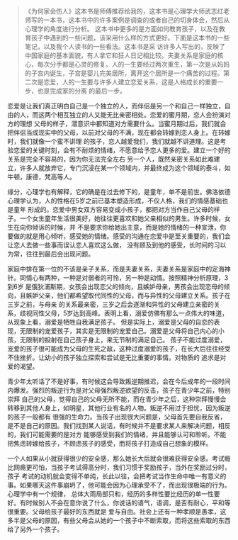 >《为何家会伤人》这本书是师傅推荐给我的，这本书是心理学大师武志红老师写的一本书，这本书中的许多案例是调查的或者自己的切身体会，然后从心理学的角度进行分析。 
  这本书中更多的是方面如何教育孩子，以及在教育孩子中遇到的一些问题，该采用什么样的方式更好。下面是这本书的一些笔记，以及我个人读书的一些看法。这本书是采
  访许多人写出的，反映了中国家庭的基本面貌，有人拿它和狂人日记相比较。夫妻关系是家庭的核心，每次分手都是心灵的修复。人的一生要经过两次重生，第一次是从妈妈
  的子宫内诞生，子宫是婴儿完美居所，离开这个居所是一个痛苦的过程。第二次是恋爱，人的一生要与许多人建立恋爱关系，这是人格成长的重要一步，也是完成家的分离
  的最后一步。

  恋爱是让我们真正明白自己是一个独立的人，而伴侣是另一个和自己一样独立，自由的人，而这两个相互独立的人又能无比亲密相处。恋爱的蜜月期，恋人会扮演对方的理想 
父母的样子，潜意识中都知道对方需要什么。当蜜月期过后，我们就会把伴侣当成现实中的父母，以前对父母的不满，现在都会转嫁到恋人身上。在转嫁时，我们就像一个蛮不讲理
的孩子，恋人越爱我们，我们就越不讲道理。这是考验恋爱的关键时刻，会有不耐烦的情绪，不愿意给予恋人更多的爱。建立一个好的关系是完全不容易的，因为你无法完全左右
另一个人，既然亲密关系如此难建立，许多人就放弃它，专门沉浸在某一个领域内，并最终成为这个领域的泰斗，如牛顿，康德，梵高等人。

  缘分，心理学也有解释，它的确是在过去修下的，是童年，单不是前世。佛洛依德心理学认为，人的性格在5岁之前已基本塑造形成，不仅人格，我们的情感基础也是童年
形成的。恋爱中男女双方容易变成小孩子，都把对方当作自己父母的样子。一个女生童年生活很美好，她往往更喜欢和她父亲相似的男生。许多时候，女生在向你倾诉的时候，并
不是要求你给她出主意，而是她的情绪的一种宣泄，你要做的就是用心倾听，感受她的情绪。感受的沟通在恋爱中是至关重要的，我们会让恋人去做一些事而误认恋人喜欢这么做，
没有顾及到他的感受，长时间的习以为常，往往到最后会出现问题。

  家庭中排在第一位的不该是亲子关系，而是夫妻关系，夫妻关系是家庭中的定海神针。同情心有两种，一种是对弱者的可怜，另一种是动情。按照精神分析原理，3到6岁
是俄狄浦斯期，女孩会出现恋父的倾向，且嫉妒母亲，男孩会出现恋母的倾向，且嫉妒父亲，他们都希望取代同性的父母，而与异性的父母建立关系。孩子在三岁之前，与母亲
的关系最亲密，三岁之后会逐渐和异性的父母建立亲密的关系，歧视同性父母，5岁达到高峰。表明上看，溺爱仿佛有那么一点伟大的味道，从现象上看，溺爱是牺牲自我满足孩子。
但是实际上，溺爱是父母的自恋的表现，无限制的宠爱孩子，其实是无限制的宠爱自己。溺爱是父母将自己内心的小孩，无限制的投射在自己孩子身上，来无节制的满足自己。
孩子不能过度溺爱，宠爱的孩子很可能成为父母的生死之敌，这种过度溺爱的孩子，在长大后往往经受不住挫折。让幼小的孩子独立探索和尝试是无比重要的事情。对物质的
追求是对爱的渴望。

  青少年太听话了不是好事，有时候这会导致叛逆期推迟，会在今后成年的一段时间内爆发。强烈的叛逆行为是对父母强烈叛逆欲望的反击，孩子在青少年之前，特别崇拜
自己的父母，觉得自己的父母无所不能，而在青少年之后，这种崇拜慢慢会转移到其他人身上，如明星，其他行业有名的人物。叛逆不用过于担忧，因为叛逆的孩子一般都有
很强的生命力。当孩子出现很大问题是，父母首先要自我反省，是不是自己的原因。我们找到某人说话，有时候并不是要求某人来解决问题，相反的，我们可能需要的是对方
能够感受到我们的情绪，并且能够认可和聆听。不能把焦虑转嫁给孩子，不顾虑孩子的感受，而将孩子打造成自己想象的模样。

  一个人如果从小就获得很少的安全感，那么她长大后就会很难获得安全感。考试瘾比网瘾更可怕，当孩子考试得高分时，我们习惯于奖励孩子，当外在奖励过分时，孩子
考试的动机就会变得不单纯，长此以往，会把考试当作生命中唯一有意义的事。如果哪天这件事崩坍了，他可能会因为心理承受不了，而出现很极端的行为。心理学中有一个规律，
总体大雨局部只和，经历的多样性要比经历的单一性要好。有时候别人不会在意你说了什么，你说话的语气，语调，是否有耐心，平和等很重要。父母给孩子最好的东西就是
爱与自由。社会上还有一种孝顺是愚孝，这多半是父母的原因，有些父母会从她的一个孩子中不断索取，而将这些索取的东西给了另外一个孩子。
